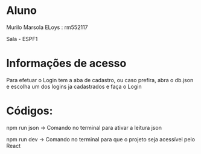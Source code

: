 # Aluno
Murilo Marsola ELoys : rm552117

Sala - ESPF1

# Informações de acesso
Para efetuar o Login tem a aba de cadastro, ou caso prefira, abra o db.json e escolha um dos logins ja cadastrados e faça o Login

# Códigos:
npm run json -> Comando no terminal para ativar a leitura json

npm run dev -> Comando no terminal para que o projeto seja acessível pelo React
